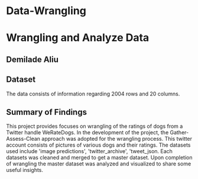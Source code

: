 # Data-Wrangling

# Wrangling and Analyze Data
## Demilade Aliu

## Dataset


The data consists of information regarding 2004 rows and 20 columns.


## Summary of Findings

This project provides focuses on wrangling of the ratings of dogs from a Twitter handle WeRateDogs. In the development of the project, the Gather-Assess-Clean approach was adopted for the wrangling process. This twitter account consists of pictures of various dogs and their ratings. The datasets used include 'image predictions', 'twitter_archive', 'tweet_json. Each datasets was cleaned and merged to get a master dataset. Upon completion of wrangling the master dataset was analyzed and visualized to share some useful insights.

